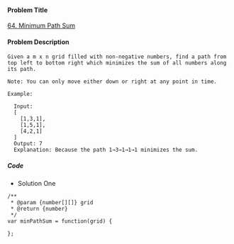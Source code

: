 #### Problem Title
[64. Minimum Path Sum](https://leetcode.com/problems/minimum-path-sum/)
#### Problem Description
```
Given a m x n grid filled with non-negative numbers, find a path from top left to bottom right which minimizes the sum of all numbers along its path.

Note: You can only move either down or right at any point in time.

Example:

  Input:
  [
    [1,3,1],
    [1,5,1],
    [4,2,1]
  ]
  Output: 7
  Explanation: Because the path 1→3→1→1→1 minimizes the sum.

```

##### Code

- Solution One
```
/**
 * @param {number[][]} grid
 * @return {number}
 */
var minPathSum = function(grid) {
    
};
```
